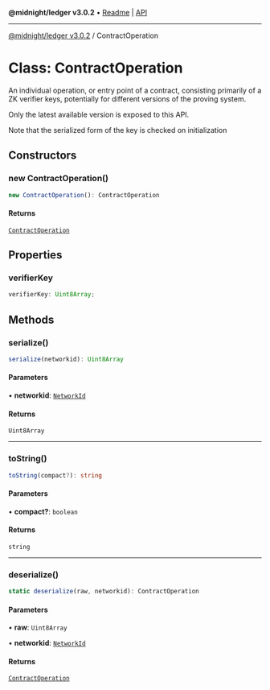 **@midnight/ledger v3.0.2** • [Readme](../README.md) \| [API](../globals.md)

***

[@midnight/ledger v3.0.2](../README.md) / ContractOperation

# Class: ContractOperation

An individual operation, or entry point of a contract, consisting primarily
of a ZK verifier keys, potentially for different versions of the proving
system.

Only the latest available version is exposed to this API.

Note that the serialized form of the key is checked on initialization

## Constructors

### new ContractOperation()

```ts
new ContractOperation(): ContractOperation
```

#### Returns

[`ContractOperation`](ContractOperation.md)

## Properties

### verifierKey

```ts
verifierKey: Uint8Array;
```

## Methods

### serialize()

```ts
serialize(networkid): Uint8Array
```

#### Parameters

• **networkid**: [`NetworkId`](../enumerations/NetworkId.md)

#### Returns

`Uint8Array`

***

### toString()

```ts
toString(compact?): string
```

#### Parameters

• **compact?**: `boolean`

#### Returns

`string`

***

### deserialize()

```ts
static deserialize(raw, networkid): ContractOperation
```

#### Parameters

• **raw**: `Uint8Array`

• **networkid**: [`NetworkId`](../enumerations/NetworkId.md)

#### Returns

[`ContractOperation`](ContractOperation.md)
